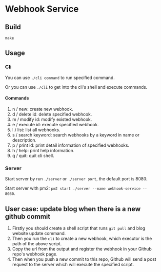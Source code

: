 # Webhook Service

## Build
```
make
```

## Usage
### Cli
You can use `./cli command` to run specified command.

Or you can use `./cli` to get into the cli's shell and execute commands.

#### Commands
1. n / new: create new webhook.
2. d / delete id: delete specified webhook.
3. m / modify id: modify existed webhook.
4. e / execute id: execute specified webhook.
5. l / list: list all webhooks.
6. s / search keyword: search webhooks by a keyword in name or description.
7. p / print id: print detail information of specified webhooks.
8. h / help: print help information. 
9. q / quit: quit cli shell.

### Server
Start server by run `./server` or `./server port`, the default port is 8080.

Start server with pm2: `pm2 start ./server --name webhook-service -- 8080`.

## User case: update blog when there is a new github commit
1. Firstly you should create a shell script that runs `git pull` and blog website update command.
2. Then you run the `cli` to create a new webhook, which executor is the path of the above script.
3. Copy the url from the output and register the webhook in your Github repo's webhook page.
4. Then when you push a new commit to this repo, Github will send a post request to the server which will execute the specified script.

